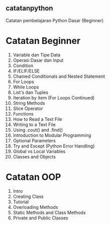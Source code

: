 ## catatanpython
Catatan pembelajaran Python Dasar (Beginner)
# Catatan Beginner
1. Variable dan Tipe Data
2. Operasi Dasar dan Input
3. Condition
4. IF/ELIF/ELSE
5. Chained Conditionals and Nested Statement
6. For Loops
7. While Loops
8. List's dan Tuples
9. Iteration by item (For Loops Continued)
10. String Methods
11. Slice Operator
12. Functions
13. How to Read a Text File
14. Writing to a Text File
15. Using .cout() and .find()
16. Introduction to Modular Programming
17. Optional Parameters
18. Try and Except (Python Error Handling)
19. Global vs Local Variables
20. Classes and Objects

# Catatan OOP
1. Intro
2. Creating Class
3. Tutorial
4. Overloading Methods
5. Static Methods and Class Methods
6. Private and Public Classes